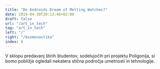 ```yaml
---
title: "Do Androids Dream of Melting Watches?"
date: 2019-04-30T20:13:46+02:00
draft: false
url: "/art_in_tech"
tag: "art_in_tech"
left: "/"
right: "/kozmonavtika"
index: 0
---
```


V sklopu predavanj štirih študentov, sodelujočih pri projektu Poligonija, si bomo pobližje ogledali nekatera stična področja umetnosti in tehnologije. 


